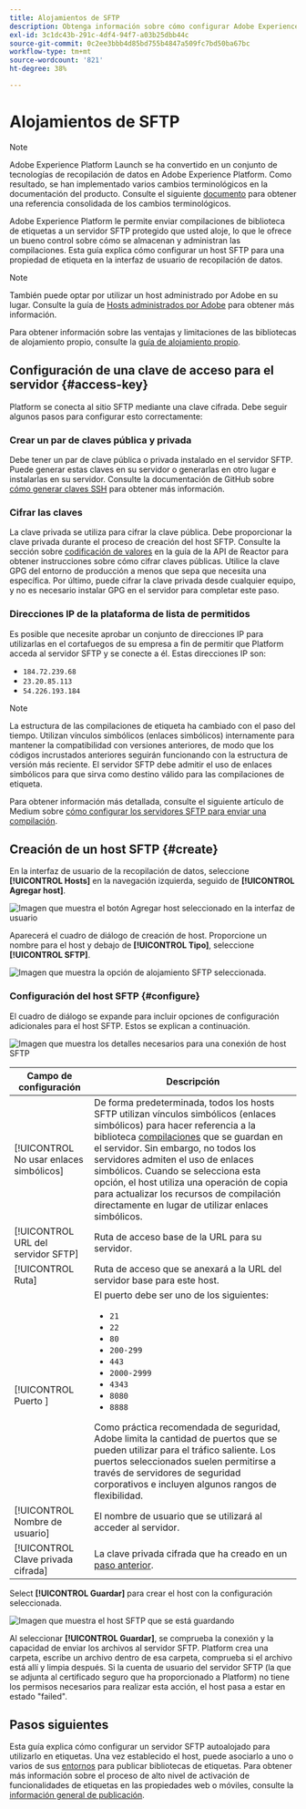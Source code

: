 ```yaml
---
title: Alojamientos de SFTP
description: Obtenga información sobre cómo configurar Adobe Experience Platform para que entregue compilaciones de biblioteca a un servidor SFTP seguro y autoalojado.
exl-id: 3c1dc43b-291c-4df4-94f7-a03b25dbb44c
source-git-commit: 0c2ee3bbb4d85bd755b4847a509fc7bd50ba67bc
workflow-type: tm+mt
source-wordcount: '821'
ht-degree: 38%

---
```


# Alojamientos de SFTP

>[!NOTE]
>
>Adobe Experience Platform Launch se ha convertido en un conjunto de tecnologías de recopilación de datos en Adobe Experience Platform. Como resultado, se han implementado varios cambios terminológicos en la documentación del producto. Consulte el siguiente [documento](../../../term-updates.md) para obtener una referencia consolidada de los cambios terminológicos.

Adobe Experience Platform le permite enviar compilaciones de biblioteca de etiquetas a un servidor SFTP protegido que usted aloje, lo que le ofrece un bueno control sobre cómo se almacenan y administran las compilaciones. Esta guía explica cómo configurar un host SFTP para una propiedad de etiqueta en la interfaz de usuario de recopilación de datos.

>[!NOTE]
>
>También puede optar por utilizar un host administrado por Adobe en su lugar. Consulte la guía de [Hosts administrados por Adobe](./managed-by-adobe-host.md) para obtener más información.
>
>Para obtener información sobre las ventajas y limitaciones de las bibliotecas de alojamiento propio, consulte la [guía de alojamiento propio](./self-hosting-libraries.md).

## Configuración de una clave de acceso para el servidor {#access-key}

Platform se conecta al sitio SFTP mediante una clave cifrada. Debe seguir algunos pasos para configurar esto correctamente:

### Crear un par de claves pública y privada

Debe tener un par de clave pública o privada instalado en el servidor SFTP. Puede generar estas claves en su servidor o generarlas en otro lugar e instalarlas en su servidor. Consulte la documentación de GitHub sobre [cómo generar claves SSH](https://help.github.com/articles/generating-a-new-ssh-key-and-adding-it-to-the-ssh-agent/#generating-a-new-ssh-key) para obtener más información.

### Cifrar las claves

La clave privada se utiliza para cifrar la clave pública. Debe proporcionar la clave privada durante el proceso de creación del host SFTP. Consulte la sección sobre [codificación de valores](../../../api/guides/encrypting-values.md) en la guía de la API de Reactor para obtener instrucciones sobre cómo cifrar claves públicas. Utilice la clave GPG del entorno de producción a menos que sepa que necesita una específica. Por último, puede cifrar la clave privada desde cualquier equipo, y no es necesario instalar GPG en el servidor para completar este paso.

### Direcciones IP de la plataforma de lista de permitidos

Es posible que necesite aprobar un conjunto de direcciones IP para utilizarlas en el cortafuegos de su empresa a fin de permitir que Platform acceda al servidor SFTP y se conecte a él. Estas direcciones IP son:

* `184.72.239.68`
* `23.20.85.113`
* `54.226.193.184`

>[!NOTE]
>
>La estructura de las compilaciones de etiqueta ha cambiado con el paso del tiempo. Utilizan vínculos simbólicos (enlaces simbólicos) internamente para mantener la compatibilidad con versiones anteriores, de modo que los códigos incrustados anteriores seguirán funcionando con la estructura de versión más reciente. El servidor SFTP debe admitir el uso de enlaces simbólicos para que sirva como destino válido para las compilaciones de etiqueta.

Para obtener información más detallada, consulte el siguiente artículo de Medium sobre [cómo configurar los servidores SFTP para enviar una compilación](https://medium.com/launch-by-adobe/configuring-an-sftp-server-for-use-with-adobe-launch-bc626027e5a6).

## Creación de un host SFTP {#create}

En la interfaz de usuario de la recopilación de datos, seleccione **[!UICONTROL Hosts]** en la navegación izquierda, seguido de **[!UICONTROL Agregar host]**.

![Imagen que muestra el botón Agregar host seleccionado en la interfaz de usuario](../../../images/ui/publishing/sftp-hosts/add-host-button.png)

Aparecerá el cuadro de diálogo de creación de host. Proporcione un nombre para el host y debajo de **[!UICONTROL Tipo]**, seleccione **[!UICONTROL SFTP]**.

![Imagen que muestra la opción de alojamiento SFTP seleccionada.](../../../images/ui/publishing/sftp-hosts/select-sftp.png)

### Configuración del host SFTP {#configure}

El cuadro de diálogo se expande para incluir opciones de configuración adicionales para el host SFTP. Estos se explican a continuación.

![Imagen que muestra los detalles necesarios para una conexión de host SFTP](../../../images/ui/publishing/sftp-hosts/host-details.png)

| Campo de configuración | Descripción |
| --- | --- |
| [!UICONTROL No usar enlaces simbólicos] | De forma predeterminada, todos los hosts SFTP utilizan vínculos simbólicos (enlaces simbólicos) para hacer referencia a la biblioteca [compilaciones](../builds.md) que se guardan en el servidor. Sin embargo, no todos los servidores admiten el uso de enlaces simbólicos. Cuando se selecciona esta opción, el host utiliza una operación de copia para actualizar los recursos de compilación directamente en lugar de utilizar enlaces simbólicos. |
| [!UICONTROL URL del servidor SFTP] | Ruta de acceso base de la URL para su servidor. |
| [!UICONTROL Ruta] | Ruta de acceso que se anexará a la URL del servidor base para este host. |
| [!UICONTROL Puerto ] | El puerto debe ser uno de los siguientes:<ul><li>`21`</li><li>`22`</li><li>`80`</li><li>`200-299`</li><li>`443`</li><li>`2000-2999`</li><li>`4343`</li><li>`8080`</li><li>`8888`</li></ul>Como práctica recomendada de seguridad, Adobe limita la cantidad de puertos que se pueden utilizar para el tráfico saliente. Los puertos seleccionados suelen permitirse a través de servidores de seguridad corporativos e incluyen algunos rangos de flexibilidad. |
| [!UICONTROL Nombre de usuario] | El nombre de usuario que se utilizará al acceder al servidor. |
| [!UICONTROL Clave privada cifrada] | La clave privada cifrada que ha creado en un [paso anterior](#access-key). |

Select **[!UICONTROL Guardar]** para crear el host con la configuración seleccionada.

![Imagen que muestra el host SFTP que se está guardando](../../../images/ui/publishing/sftp-hosts/save-host.png)

Al seleccionar **[!UICONTROL Guardar]**, se comprueba la conexión y la capacidad de enviar los archivos al servidor SFTP. Platform crea una carpeta, escribe un archivo dentro de esa carpeta, comprueba si el archivo está allí y limpia después. Si la cuenta de usuario del servidor SFTP (la que se adjunta al certificado seguro que ha proporcionado a Platform) no tiene los permisos necesarios para realizar esta acción, el host pasa a estar en estado &quot;failed&quot;.

## Pasos siguientes

Esta guía explica cómo configurar un servidor SFTP autoalojado para utilizarlo en etiquetas. Una vez establecido el host, puede asociarlo a uno o varios de sus [entornos](../environments.md) para publicar bibliotecas de etiquetas. Para obtener más información sobre el proceso de alto nivel de activación de funcionalidades de etiquetas en las propiedades web o móviles, consulte la [información general de publicación](../overview.md).
